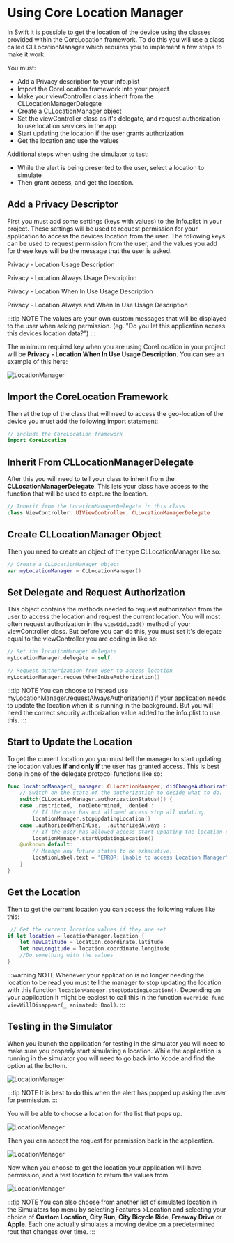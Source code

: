 # Using Core Location Manager

In Swift it is possible to get the location of the device using the classes provided within the CoreLocation framework.  To do this you will use a class called CLLocationManager which requires you to implement a few steps to make it work.

You must:
- Add a Privacy description to your info.plist
- Import the CoreLocation framework into your project
- Make your viewController class inherit from the CLLocationManagerDelegate
- Create a CLLocationManager object
- Set the viewController class as it's delegate, and request authorization to use location services in the app
- Start updating the location if the user grants authorization
- Get the location and use the values

Additional steps when using the simulator to test:
- While the alert is being presented to the user, select a location to simulate
- Then grant access, and get the location.

## Add a Privacy Descriptor
First you must add some settings (keys with values) to the Info.plist in your project.  These settings will be used to request permission for your application to access the devices location from the user.  The following keys can be used to request permission from the user, and the values you add for these keys will be the message that the user is asked.

Privacy - Location Usage Description

Privacy - Location Always Usage Description

Privacy - Location When In Use Usage Description

Privacy - Location Always and When In Use Usage Description

:::tip NOTE
The values are your own custom messages that will be displayed to the user when asking permission. (eg. "Do you let this application access this devices location data?")
:::

The minimum required key when you are using CoreLocation in your project will be **Privacy - Location When In Use Usage Description**.  You can see an example of this here:

![LocationManager](/F2020/assets/img/CoreLocation_1.png)

## Import the CoreLocation Framework
Then at the top of the class that will need to access the geo-location of the device you must add the following import statement:

```swift
// include the CoreLocation framework
import CoreLocation
```

## Inherit From CLLocationManagerDelegate
After this you will need to tell your class to inherit from the **CLLocationManagerDelegate**.  This lets your class have access to the function that will be used to capture the location.

```swift
// Inherit from the LocationManagerDelegate in this class
class ViewController: UIViewController, CLLocationManagerDelegate
```

## Create CLLocationManager Object
Then you need to create an object of the type CLLocationManager like so:

```swift
// Create a CLLocationManager object
var myLocationManager = CLLocationManager()
```

## Set Delegate and Request Authorization
This object contains the methods needed to request authorization from the user to access the location and request the current location.  You will most often request authorization in the `viewDidLoad()` method of your viewController class.  But before you can do this, you must set it's delegate equal to the viewController you are coding in like so:

```swift
// Set the locationManager delegate
myLocationManager.delegate = self

// Request authorization from user to access location
myLocationManager.requestWhenInUseAuthorization()
```
:::tip NOTE
You can choose to instead use myLocationManager.requestAlwaysAuthorization() if your application needs to update the location when it is running in the background.  But you will need the correct security authorization value added to the info.plist to use this.
:::

## Start to Update the Location
To get the current location you you must tell the manager to start updating the location values **if and only if** the user has granted access.  This is best done in one of the delegate protocol functions like so:
```swift
func locationManager(_ manager: CLLocationManager, didChangeAuthorization status: CLAuthorizationStatus) {
    // Switch on the state of the authorization to decide what to do.
    switch(CLLocationManager.authorizationStatus()) {
    case .restricted, .notDetermined, .denied :
        // If the user has not allowed access stop all updating.
        locationManager.stopUpdatingLocation()
    case .authorizedWhenInUse,  .authorizedAlways :
        // If the user has allowed access start updating the location of the device.
        locationManager.startUpdatingLocation()
    @unknown default:
        // Manage any future states to be exhaustive.
        locationLabel.text = "ERROR: Unable to access Location Manager"
    }
}
```

## Get the Location
Then to get the current location you can access the following values like this:
```swift
 // Get the current location values if they are set
if let location = locationManager.location {
    let newLatitude = location.coordinate.latitude
    let newLongitude = location.coordinate.longitude
    //Do something with the values
}
```

:::warning NOTE
Whenever your application is no longer needing the location to be read you must tell the manager to stop updating the location with this function `locationManager.stopUpdatingLocation()`.  Depending on your application it might be easiest to call this in the function `override func viewWillDisappear(_ animated: Bool)`.
:::

## Testing in the Simulator
When you launch the application for testing in the simulator you will need to make sure you properly start simulating a location.  While the application is running in the simulator you will need to go back into Xcode and find the option at the bottom.

![LocationManager](/F2020/assets/img/CoreLocation_2.png)

:::tip NOTE
It is best to do this when the alert has popped up asking the user for permission.
:::

You will be able to choose a location for the list that pops up.

![LocationManager](/F2020/assets/img/CoreLocation_3.png)

Then you can accept the request for permission back in the application.

![LocationManager](/F2020/assets/img/CoreLocation_4.png)

Now when you choose to get the location your application will have permission, and a test location to return the values from.

![LocationManager](/F2020/assets/img/CoreLocation_5.png)

:::tip NOTE
You can also choose from another list of simulated location in the Simulators top menu by selecting Features->Location and selecting your choice of **Custom Location**, **City Run**, **City Bicycle Ride**, **Freeway Drive** or **Apple**.  Each one actually simulates a moving device on a predetermined rout that changes over time.
:::